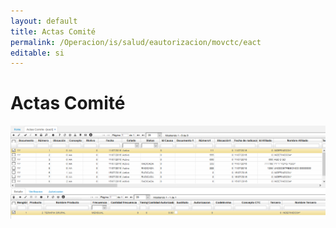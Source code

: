 ```yaml
---
layout: default
title: Actas Comité
permalink: /Operacion/is/salud/eautorizacion/movctc/eact
editable: si
---
```


# Actas Comité

![](eact.png)

